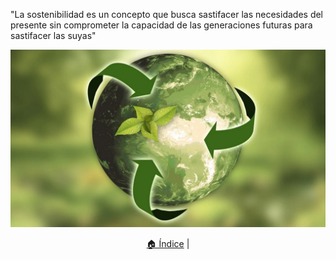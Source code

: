 "La sostenibilidad es un concepto que busca sastifacer las necesidades del presente sin comprometer la capacidad de las generaciones futuras para sastifacer las suyas"

![Sostenibilidad](img/mundo-sostenible_2.jpg)

<p align="center">
  <a href="../README.md">🏠 Índice</a> |
</p>
